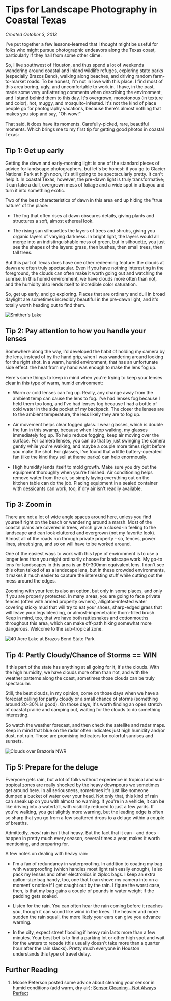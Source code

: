 Tips for Landscape Photography in Coastal Texas
===============================================

_Created October 3, 2013_

I've put together a few lessons-learned that I thought might be useful for folks who might pursue photographic endeavors along the Texas coast, particularly if they hail from some other clime.

So, I live southwest of Houston, and thus spend a lot of weekends wandering around coastal and inland wildlife refuges, exploring state parks (especially Brazos Bend), walking along beaches, and driving random farm-to-market roads.  To be honest, I'm not in love with this place.  I find most of this area boring, ugly, and uncomfortable to work in.  I have, in the past, made some very unflattering comments when describing the environment, and I stand behind them to this day.  It's overgrown, monotonous (in texture and color), hot, muggy, and mosquito-infested.  It's not the kind of place people go for photography vacations, because there's almost nothing that makes you stop and say, "Oh wow!"

That said, it does have its moments. Carefully-picked, rare, beautiful moments.  Which brings me to my first tip for getting good photos in coastal Texas:

Tip 1: Get up early
-------------------

Getting the dawn and early-morning light is one of the standard pieces of advice for landscape photographers, but let's be honest: if you go to Glacier National Park at high noon, it's still going to be spectacularly pretty. It can't help it.  In coastal Texas, however, the pre-dawn light is truly transformative; it can take a dull, overgrown mess of foliage and a wide spot in a bayou and turn it into something exotic.

Two of the best characteristics of dawn in this area end up hiding the "true nature" of the place:

* The fog that often rises at dawn obscures details, giving plants and structures a soft, almost ethereal look.

* The rising sun silhouettes the layers of trees and shrubs, giving you organic layers of varying darkness. In bright light, the layers would all merge into an indistinguishable mess of green, but in silhouette, you just see the shapes of the layers: grass, then bushes, then small trees, then tall trees.

But this part of Texas does have one other redeeming feature: the clouds at dawn are often truly spectacular.  Even if you have nothing interesting in the foreground, the clouds can often make it worth going out and watching the sunrise.  In this humid environment, we have clouds more often than not, and the humidity also lends itself to incredible color saturation.

So, get up early, and go exploring.  Places that are ordinary and dull in broad daylight are sometimes incredibly beautiful in the pre-dawn light, and it's totally worth heading out to find them.

![Smither's Lake](/routes/hobbies/photography/photo-tips-for-coastal-tx/2013-10-03_DawnAtSmithersLake.jpg)

Tip 2: Pay attention to how you handle your lenses
--------------------------------------------------

Somewhere along the way, I'd developed the habit of holding my camera by the lens, instead of by the hand grip, when I was wandering around looking for the right shot. In a warm, humid environment, that has an unfortunate side effect: the heat from my hand was enough to make the lens fog up.

Here's some things to keep in mind when you're trying to keep your lenses clear in this type of warm, humid environment:

* Warm _or_ cold lenses can fog up. Really, any change away from the ambient temp can cause the lens to fog. I've had lenses fog because I held them too long, and I've had lenses fog because I had a bottle of cold water in the side pocket of my backpack.  The closer the lenses are to the ambient temperature, the less likely they are to fog up.

* Air movement helps clear fogged glass.  I wear glasses, which is double the fun in this swamp, because when I stop walking, my glasses immediately fog up.  To help reduce fogging, keep air moving over the surface.  For camera lenses, you can do that by just swinging the camera gently while you're walking, and maybe a couple more times right before you make the shot.  For glasses, I've found that a little battery-operated fan (like the kind they sell at theme parks) can help enormously.

* High humidity lends itself to mold growth. Make sure you dry out the equipment thoroughly when you're finished. Air conditioning helps remove water from the air, so simply laying everything out on the kitchen table can do the job. Placing equipment in a sealed container with dessicants can work, too, if dry air isn't readily available.

Tip 3: Zoom in
--------------

There are not a lot of wide angle spaces around here, unless you find yourself right on the beach or wandering around a marsh. Most of the coastal plains are covered in trees, which give a closed-in feeling to the landscape and can look cluttered and overgrown (not my favorite look). Almost all of the roads run through private property - so, fences, power lines, street signs, and so on will have to be worked around.

One of the easiest ways to work with this type of environment is to use a longer lens than you might ordinarily choose for landscape work. My go-to lens for landscapes in this area is an 80-300mm equivalent lens.  I don't see this often talked of as a landscape lens, but in these crowded environments, it makes it much easier to capture the interesting stuff while cutting out the mess around the edges.

Zooming with your feet is also an option, but only in some places, and only if you are properly protected. In many areas, you are going to face private fences (often with armed property owners), alligator-infested water covering sticky mud that will try to eat your shoes, sharp-edged grass that will leave your legs bleeding, or almost-impenetrable thorn-filled brush. Keep in mind, too, that we have both rattlesnakes and cottonmouths throughout this area, which can make off-path hiking somewhat more dangerous. Welcome to the sub-tropical zone.

![40 Acre Lake at Brazos Bend State Park](/routes/hobbies/photography/photo-tips-for-coastal-tx/2013-10-03_40AcreLake.jpg)

Tip 4: Partly Cloudy/Chance of Storms == WIN
--------------------------------------------

If this part of the state has anything at all going for it, it's the clouds. With the high humidity, we have clouds more often than not, and with the weather patterns along the coast, sometimes those clouds can be truly spectacular.

Still, the best clouds, in my opinion, come on those days when we have a forecast calling for partly cloudy or a small chance of storms (something around 20-30% is good). On those days, it's worth finding an open stretch of coastal prairie and camping out, waiting for the clouds to do something interesting.

So watch the weather forecast, and then check the satellite and radar maps. Keep in mind that blue on the radar often indicates just high humidity and/or dust, not rain.  Those are promising indicators for colorful sunrises and sunsets.

![Clouds over Brazoria NWR](/routes/hobbies/photography/photo-tips-for-coastal-tx/2013-10-03_ToweringCloudOverBrazoriaNWR.jpg)

Tip 5: Prepare for the deluge
-----------------------------

Everyone gets rain, but a lot of folks without experience in tropical and sub-tropical zones are really shocked by the heavy downpours we sometimes get around here.  In all seriousness, sometimes it's just like someone dumped a bucket of water over your head.  Not only that, this kind of rain can sneak up on you with almost no warning. If you're in a vehicle, it can be like driving into a waterfall, with visibility reduced to just a few yards. If you're walking, you get slightly more warning, but the leading edge is often so sharp that you go from a few scattered drops to a deluge within a couple of breaths.

Admittedly, _most_ rain isn't that heavy. But the fact that it can - and does - happen in pretty much every season, several times a year, makes it worth mentioning, and preparing for.

A few notes on dealing with heavy rain:

* I'm a fan of redundancy in waterproofing. In addition to coating my bag with waterproofing (which handles most light rain easily enough), I also pack my lenses and other electronics in ziploc bags. I keep an extra gallon-size bag handy, too, one that I can shove my camera into on a moment's notice if I get caught out by the rain.  I figure the worst case, then, is that my bag gains a couple of pounds in water weight if the padding gets soaked.

* Listen for the rain. You can often hear the rain coming before it reaches you, though it can sound like wind in the trees. The heavier and more sudden the rain squall, the more likely your ears can give you advance warning.

* In the city, expect street flooding if heavy rain lasts more than a few minutes. Your best bet is to find a parking lot or other high spot and wait for the waters to recede (this usually doesn't take more than a quarter hour after the rain slacks). Pretty much everyone in Houston understands this type of travel delay.

Further Reading
---------------

1. Moose Peterson posted some advice about cleaning your sensor in humid conditions (add warm, dry air): [Sensor Cleaning - Not Always Perfect](http://www.moosepeterson.com/blog/2013/11/13/sensor-cleaning-not-always-perfect/)